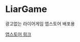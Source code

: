 # LiarGame
광고없는 라이어게임 앱스토어 배포용

[앱스토어 링크](https://apps.apple.com/kr/app/%EA%B4%91%EA%B3%A0%EC%97%86%EB%8A%94-%EB%9D%BC%EC%9D%B4%EC%96%B4%EA%B2%8C%EC%9E%84/id1633041947)
